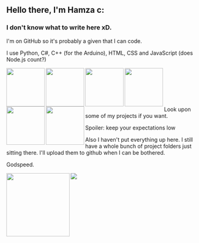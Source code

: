 ## Hello there, I'm Hamza c:

### I don't know what to write here xD.

I'm on GitHub so it's probably a given that I can code.

I use Python, C#, C++ (for the Arduino), HTML, CSS and JavaScript (does Node.js count?)

<img align="left" src="https://cdn.jsdelivr.net/npm/programming-languages-logos@0.0.3/src/python/python.png" height=100 />
<img align="left" src="https://cdn.jsdelivr.net/npm/programming-languages-logos@0.0.3/src/csharp/csharp.png" height=100 />
<img align="left" src="https://cdn.jsdelivr.net/npm/programming-languages-logos@0.0.3/src/cpp/cpp.png" height=100 />
<img align="left" src="https://cdn.jsdelivr.net/npm/programming-languages-logos@0.0.3/src/html/html.png" height=100 />
<img align="left" src="https://cdn.jsdelivr.net/npm/programming-languages-logos@0.0.3/src/css/css.png" height=100 />
<img align="left" src="https://cdn.jsdelivr.net/npm/programming-languages-logos@0.0.3/src/javascript/javascript.png" height=100 />
<br />
<br />
<br />
<br />
<br />


Look upon some of my projects if you want.

Spoiler: keep your expectations low

Also I haven't put everything up here. I still have a whole bunch of project folders just sitting there. I'll upload them to github when I can be bothered.

Godspeed.

<div>
<img height=165 align="left" src="https://github-readme-stats.vercel.app/api?username=hamuzadesu&show_icons=true&theme=dracula&hide_border=true" />
<img src="https://github-readme-stats.vercel.app/api/top-langs/?username=hamuzadesu&theme=dracula&layout=compact&hide_border=true" />
</div>

